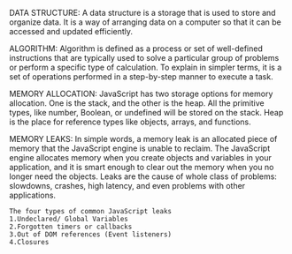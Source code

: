  
DATA STRUCTURE:
    A data structure is a storage that is used to store and organize data. It is a way of arranging data on a computer so that it can be accessed and updated efficiently.

ALGORITHM:
    Algorithm is defined as a process or set of well-defined instructions that are typically used to solve a particular group of problems or perform a specific type of calculation. To explain in simpler terms, it is a set of operations performed in a step-by-step manner to execute a task.

MEMORY ALLOCATION:
    JavaScript has two storage options for memory allocation. One is the stack, and the other is the heap. All the primitive types, like number, Boolean, or undefined will be stored on the stack. Heap is the place for reference types like objects, arrays, and functions.

MEMORY LEAKS:
    In simple words, a memory leak is an allocated piece of memory that the JavaScript engine is unable to reclaim. The JavaScript engine allocates memory when you create objects and variables in your application, and it is smart enough to clear out the memory when you no longer need the objects. Leaks are the cause of whole class of problems: slowdowns, crashes, high latency, and even problems with other applications.

    The four types of common JavaScript leaks
    1.Undeclared/ Global Variables
    2.Forgotten timers or callbacks
    3.Out of DOM references (Event listeners)
    4.Closures


